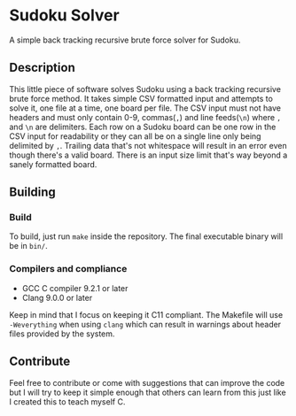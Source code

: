 # Sudoku Solver
A simple back tracking recursive brute force solver for Sudoku.

## Description
This little piece of software solves Sudoku using a back tracking recursive
brute force method. It takes simple CSV formatted input and attempts to solve
it, one file at a time, one board per file. The CSV input must not have headers
and must only contain 0-9, commas(`,`) and line feeds(`\n`) where `,` and `\n`
are delimiters. Each row on a Sudoku board can be one row in the CSV input for
readability or they can all be on a single line only being delimited by `,`.
Trailing data that's not whitespace will result in an error even though there's
a valid board. There is an input size limit that's way beyond a sanely
formatted board.

## Building

### Build
To build, just run `make` inside the repository. The final executable binary
will be in `bin/`.

### Compilers and compliance
* GCC C compiler 9.2.1 or later
* Clang 9.0.0 or later

Keep in mind that I focus on keeping it C11 compliant. The Makefile will use
`-Weverything` when using `clang` which can result in warnings about header
files provided by the system.

## Contribute
Feel free to contribute or come with suggestions that can improve the code but
I will try to keep it simple enough that others can learn from this just like
I created this to teach myself C.
